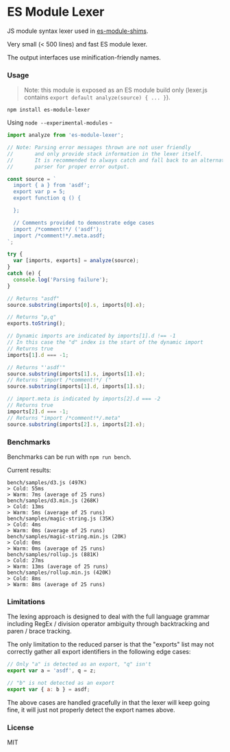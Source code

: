 # ES Module Lexer

JS module syntax lexer used in [es-module-shims](https://github.com/guybedford/es-module-shims).

Very small (< 500 lines) and fast ES module lexer.

The output interfaces use minification-friendly names.

### Usage

> Note: this module is exposed as an ES module build only (lexer.js contains `export default analyze(source) { ... }`).

```
npm install es-module-lexer
```

Using `node --experimental-modules` -

```js
import analyze from 'es-module-lexer';

// Note: Parsing error messages thrown are not user friendly
//       and only provide stack information in the lexer itself.
//       It is recommended to always catch and fall back to an alternative
//       parser for proper error output.

const source = `
  import { a } from 'asdf';
  export var p = 5;
  export function q () {

  };

  // Comments provided to demonstrate edge cases
  import /*comment!*/ ('asdf');
  import /*comment!*/.meta.asdf;
`;

try {
  var [imports, exports] = analyze(source);  
}
catch (e) {
  console.log('Parsing failure');
}

// Returns "asdf"
source.substring(imports[0].s, imports[0].e);

// Returns "p,q"
exports.toString();

// Dynamic imports are indicated by imports[1].d !== -1
// In this case the "d" index is the start of the dynamic import
// Returns true
imports[1].d === -1;

// Returns "'asdf'"
source.substring(imports[1].s, imports[1].e);
// Returns "import /*comment!*/ ("
source.substring(imports[1].d, imports[1].s);

// import.meta is indicated by imports[2].d === -2
// Returns true
imports[2].d === -1;
// Returns "import /*comment!*/.meta"
source.substring(imports[2].s, imports[2].e);
```

### Benchmarks

Benchmarks can be run with `npm run bench`.

Current results:

```
bench/samples/d3.js (497K)
> Cold: 55ms
> Warm: 7ms (average of 25 runs)
bench/samples/d3.min.js (268K)
> Cold: 13ms
> Warm: 5ms (average of 25 runs)
bench/samples/magic-string.js (35K)
> Cold: 4ms
> Warm: 0ms (average of 25 runs)
bench/samples/magic-string.min.js (20K)
> Cold: 0ms
> Warm: 0ms (average of 25 runs)
bench/samples/rollup.js (881K)
> Cold: 27ms
> Warm: 13ms (average of 25 runs)
bench/samples/rollup.min.js (420K)
> Cold: 8ms
> Warm: 8ms (average of 25 runs)
```

### Limitations

The lexing approach is designed to deal with the full language grammar including RegEx / division operator ambiguity through backtracking and paren / brace tracking.

The only limitation to the reduced parser is that the "exports" list may not correctly gather all export identifiers in the following edge cases:

```js
// Only "a" is detected as an export, "q" isn't
export var a = 'asdf', q = z;

// "b" is not detected as an export
export var { a: b } = asdf;
```

The above cases are handled gracefully in that the lexer will keep going fine, it will just not properly detect the export names above.

### License

MIT